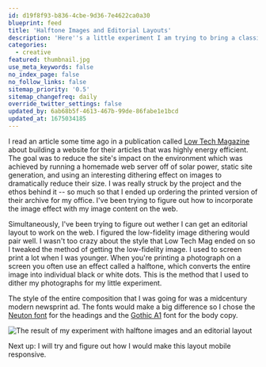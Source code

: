 ```yaml
---
id: d19f8f93-b836-4cbe-9d36-7e4622ca0a30
blueprint: feed
title: 'Halftone Images and Editorial Layouts'
description: 'Here''s a little experiment I am trying to bring a classic editorial layout to the web.'
categories:
  - creative
featured: thumbnail.jpg
use_meta_keywords: false
no_index_page: false
no_follow_links: false
sitemap_priority: '0.5'
sitemap_changefreq: daily
override_twitter_settings: false
updated_by: 6ab68b5f-4613-467b-99de-86fabe1e1bcd
updated_at: 1675034185
---
```

I read an article some time ago in a publication called [Low Tech Magazine](https://solar.lowtechmagazine.com/) about building a website for their articles that was highly energy efficient. The goal was to reduce the site's impact on the environment which was achieved by running a homemade web server off of solar power, static site generation, and using an interesting dithering effect on images to dramatically reduce their size. I was really struck by the project and the ethos behind it -- so much so that I ended up ordering the printed version of their archive for my office. I've been trying to figure out how to incorporate the image effect with my image content on the web. 

Simultaneously, I've been trying to figure out wether I can get an editorial layout to work on the web. I figured the low-fidelity image dithering would pair well. I wasn't too crazy about the style that Low Tech Mag ended on so I tweaked the method of getting the low-fidelity image. I used to screen print a lot when I was younger. When you're printing a photograph on a screen you often use an effect called a halftone, which converts the entire image into individual black or white dots. This is the method that I used to dither my photographs for my little experiment.

The style of the entire composition that I was going for was a midcentury modern newsprint ad. The fonts would make a big difference so I chose the [Neuton font](https://fonts.google.com/specimen/neuton) for the headings and the [Gothic A1](https://fonts.google.com/specimen/Gothic+A1) font for the body copy.

![The result of my experiment with halftone images and an editorial layout](statamic://asset::remote::feed/halftone-image-experiment.png)

Next up: I will try and figure out how I would make this layout mobile responsive.